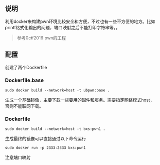 ## 说明

利用docker来构建pwn环境比较安全和方便，不过也有一些不方便的地方。比如printf格式化输出的问题，端口映射之后不能打印字符串等。。

>参考0ctf2016 pwn的工程

## 配置
创建了两个Dockerfile

### Dockerfile.base
```
sudo docker build --network=host -t ubpwn:base .
```
生成一个基础镜像，主要下载一些要用的固件和服务。需要指定网络模式host，否则不能联网下载。

### Dockerfile
```
sudo docker build --network=host -t bxs:pwn1 .
```
生成最终的镜像可以直接通过以下命令运行
```
sudo docker run -p 2333:2333 bxs:pwn1
```
注意端口映射


